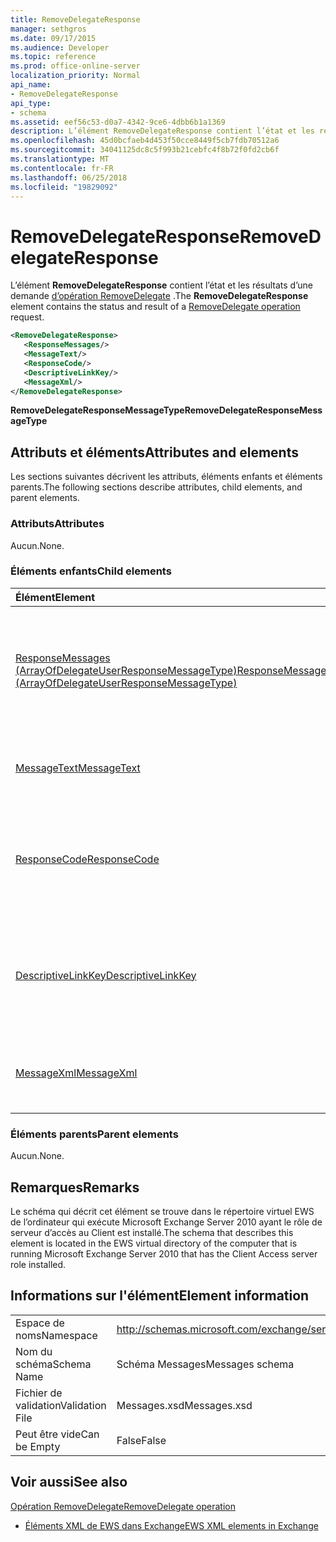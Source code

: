 ```yaml
---
title: RemoveDelegateResponse
manager: sethgros
ms.date: 09/17/2015
ms.audience: Developer
ms.topic: reference
ms.prod: office-online-server
localization_priority: Normal
api_name:
- RemoveDelegateResponse
api_type:
- schema
ms.assetid: eef56c53-d0a7-4342-9ce6-4dbb6b1a1369
description: L’élément RemoveDelegateResponse contient l’état et les résultats d’une demande d’opération RemoveDelegate.
ms.openlocfilehash: 45d0bcfaeb4d453f50cce8449f5cb7fdb70512a6
ms.sourcegitcommit: 34041125dc8c5f993b21cebfc4f8b72f0fd2cb6f
ms.translationtype: MT
ms.contentlocale: fr-FR
ms.lasthandoff: 06/25/2018
ms.locfileid: "19829092"
---
```

# <a name="removedelegateresponse"></a><span data-ttu-id="db585-103">RemoveDelegateResponse</span><span class="sxs-lookup"><span data-stu-id="db585-103">RemoveDelegateResponse</span></span>

<span data-ttu-id="db585-104">L’élément **RemoveDelegateResponse** contient l’état et les résultats d’une demande [d’opération RemoveDelegate](removedelegate-operation.md) .</span><span class="sxs-lookup"><span data-stu-id="db585-104">The **RemoveDelegateResponse** element contains the status and result of a [RemoveDelegate operation](removedelegate-operation.md) request.</span></span> 
  
```xml
<RemoveDelegateResponse>
   <ResponseMessages/>
   <MessageText/>
   <ResponseCode/>
   <DescriptiveLinkKey/>
   <MessageXml/>
</RemoveDelegateResponse>
```

 <span data-ttu-id="db585-105">**RemoveDelegateResponseMessageType**</span><span class="sxs-lookup"><span data-stu-id="db585-105">**RemoveDelegateResponseMessageType**</span></span>
## <a name="attributes-and-elements"></a><span data-ttu-id="db585-106">Attributs et éléments</span><span class="sxs-lookup"><span data-stu-id="db585-106">Attributes and elements</span></span>

<span data-ttu-id="db585-107">Les sections suivantes décrivent les attributs, éléments enfants et éléments parents.</span><span class="sxs-lookup"><span data-stu-id="db585-107">The following sections describe attributes, child elements, and parent elements.</span></span>
  
### <a name="attributes"></a><span data-ttu-id="db585-108">Attributs</span><span class="sxs-lookup"><span data-stu-id="db585-108">Attributes</span></span>

<span data-ttu-id="db585-109">Aucun.</span><span class="sxs-lookup"><span data-stu-id="db585-109">None.</span></span>
  
### <a name="child-elements"></a><span data-ttu-id="db585-110">Éléments enfants</span><span class="sxs-lookup"><span data-stu-id="db585-110">Child elements</span></span>

|<span data-ttu-id="db585-111">**Élément**</span><span class="sxs-lookup"><span data-stu-id="db585-111">**Element**</span></span>|<span data-ttu-id="db585-112">**Description**</span><span class="sxs-lookup"><span data-stu-id="db585-112">**Description**</span></span>|
|:-----|:-----|
|[<span data-ttu-id="db585-113">ResponseMessages (ArrayOfDelegateUserResponseMessageType)</span><span class="sxs-lookup"><span data-stu-id="db585-113">ResponseMessages (ArrayOfDelegateUserResponseMessageType)</span></span>](responsemessages-arrayofdelegateuserresponsemessagetype.md) <br/> |<span data-ttu-id="db585-114">Contient les messages de réponse pour une demande de gestion des Services Web Exchange délégué.</span><span class="sxs-lookup"><span data-stu-id="db585-114">Contains the response messages for an Exchange Web Services delegate management request.</span></span>  <br/> |
|[<span data-ttu-id="db585-115">MessageText</span><span class="sxs-lookup"><span data-stu-id="db585-115">MessageText</span></span>](messagetext.md) <br/> |<span data-ttu-id="db585-116">Fournit une description textuelle de l’état de la réponse.</span><span class="sxs-lookup"><span data-stu-id="db585-116">Provides a text description of the status of the response.</span></span>  <br/> |
|[<span data-ttu-id="db585-117">ResponseCode</span><span class="sxs-lookup"><span data-stu-id="db585-117">ResponseCode</span></span>](responsecode.md) <br/> |<span data-ttu-id="db585-118">Fournit un code d’erreur qui identifie l’erreur spécifique qui a rencontré la demande.</span><span class="sxs-lookup"><span data-stu-id="db585-118">Provides an error code that identifies the specific error that the request encountered.</span></span>  <br/> |
|[<span data-ttu-id="db585-119">DescriptiveLinkKey</span><span class="sxs-lookup"><span data-stu-id="db585-119">DescriptiveLinkKey</span></span>](descriptivelinkkey.md) <br/> |<span data-ttu-id="db585-120">Actuellement inutilisés et est réservé à un usage ultérieur.</span><span class="sxs-lookup"><span data-stu-id="db585-120">Currently unused and is reserved for future use.</span></span> <span data-ttu-id="db585-121">Il contient une valeur de 0.</span><span class="sxs-lookup"><span data-stu-id="db585-121">It contains a value of 0.</span></span>  <br/> |
|[<span data-ttu-id="db585-122">MessageXml</span><span class="sxs-lookup"><span data-stu-id="db585-122">MessageXml</span></span>](messagexml.md) <br/> |<span data-ttu-id="db585-123">Fournit des informations de réponse d’erreur.</span><span class="sxs-lookup"><span data-stu-id="db585-123">Provides additional error response information.</span></span>  <br/> |
   
### <a name="parent-elements"></a><span data-ttu-id="db585-124">Éléments parents</span><span class="sxs-lookup"><span data-stu-id="db585-124">Parent elements</span></span>

<span data-ttu-id="db585-125">Aucun.</span><span class="sxs-lookup"><span data-stu-id="db585-125">None.</span></span>
  
## <a name="remarks"></a><span data-ttu-id="db585-126">Remarques</span><span class="sxs-lookup"><span data-stu-id="db585-126">Remarks</span></span>

<span data-ttu-id="db585-127">Le schéma qui décrit cet élément se trouve dans le répertoire virtuel EWS de l’ordinateur qui exécute Microsoft Exchange Server 2010 ayant le rôle de serveur d’accès au Client est installé.</span><span class="sxs-lookup"><span data-stu-id="db585-127">The schema that describes this element is located in the EWS virtual directory of the computer that is running Microsoft Exchange Server 2010 that has the Client Access server role installed.</span></span>
  
## <a name="element-information"></a><span data-ttu-id="db585-128">Informations sur l'élément</span><span class="sxs-lookup"><span data-stu-id="db585-128">Element information</span></span>

|||
|:-----|:-----|
|<span data-ttu-id="db585-129">Espace de noms</span><span class="sxs-lookup"><span data-stu-id="db585-129">Namespace</span></span>  <br/> |http://schemas.microsoft.com/exchange/services/2006/messages  <br/> |
|<span data-ttu-id="db585-130">Nom du schéma</span><span class="sxs-lookup"><span data-stu-id="db585-130">Schema Name</span></span>  <br/> |<span data-ttu-id="db585-131">Schéma Messages</span><span class="sxs-lookup"><span data-stu-id="db585-131">Messages schema</span></span>  <br/> |
|<span data-ttu-id="db585-132">Fichier de validation</span><span class="sxs-lookup"><span data-stu-id="db585-132">Validation File</span></span>  <br/> |<span data-ttu-id="db585-133">Messages.xsd</span><span class="sxs-lookup"><span data-stu-id="db585-133">Messages.xsd</span></span>  <br/> |
|<span data-ttu-id="db585-134">Peut être vide</span><span class="sxs-lookup"><span data-stu-id="db585-134">Can be Empty</span></span>  <br/> |<span data-ttu-id="db585-135">False</span><span class="sxs-lookup"><span data-stu-id="db585-135">False</span></span>  <br/> |
   
## <a name="see-also"></a><span data-ttu-id="db585-136">Voir aussi</span><span class="sxs-lookup"><span data-stu-id="db585-136">See also</span></span>



[<span data-ttu-id="db585-137">Opération RemoveDelegate</span><span class="sxs-lookup"><span data-stu-id="db585-137">RemoveDelegate operation</span></span>](removedelegate-operation.md)


- [<span data-ttu-id="db585-138">Éléments XML de EWS dans Exchange</span><span class="sxs-lookup"><span data-stu-id="db585-138">EWS XML elements in Exchange</span></span>](ews-xml-elements-in-exchange.md)

